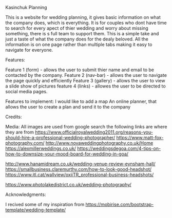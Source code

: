 Kasinchuk Planning



This is a website for wedding planning, it gives basic information on what the company does, which is everything. It is for couples
who dont have time to search for every apect of thier wedding and worry about missing something, there is s full team to support them.
This is a simple take and just a taste of what the company does for the dealy beloved.
All the information is on one page rather than multiple tabs making it easy to navigate for everyone. 

Features:

Feature 1 (form) - allows the user to submit thier name and email to be contacted by the company.
Feature 2 (nav-bar) - allows the user to navigate the page quickly and efficiently
Feature 3 (gallery) - allows the user to view a slide show of pictures
feature 4 (links) - allowes the user to be directed to social media pages.

Features to implement:
I would like to add a map
An online planner, that allows the user to create a plan and send it to the company




Credits:

Media:
All images are used from google search the following links are where they are from
https://www.officialroyalwedding2011.org/reasons-you-should-hire-a-professional-wedding-photographer/
https://www.matt-fox-photography.com/
http://www.novaweddingphotography.co.uk/Home
https://alexmillerweddings.co.uk/
https://weddingsdegoa.com/4-tips-on-how-to-downsize-your-mood-board-for-wedding-in-goa/

http://www.hanamidream.co.uk/wedding-venue-review-eynsham-hall/
https://smallbusiness.claremurthy.com/how-to-look-good-headshot/
https://www.itl.cat/wallview/oxiiTR_professional-business-headshots/

https://www.photolakedistrict.co.uk/wedding-photography/


Acknowledgments:

I recived some of my inspiration from https://mobirise.com/bootstrap-template/wedding-template/